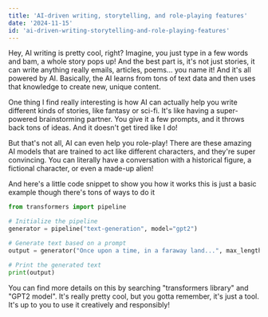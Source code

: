 ```yaml
---
title: 'AI-driven writing, storytelling, and role-playing features'
date: '2024-11-15'
id: 'ai-driven-writing-storytelling-and-role-playing-features'
---
```


Hey, AI writing is pretty cool, right?  Imagine, you just type in a few words and bam, a whole story pops up!  And the best part is, it's not just stories, it can write anything really  emails, articles, poems... you name it!  And it's all powered by AI.  Basically, the AI learns from tons of text data and then uses that knowledge to create new, unique content.

One thing I find really interesting is how AI can actually help you write different kinds of stories, like fantasy or sci-fi.  It's like having a super-powered brainstorming partner.  You give it a few prompts, and it throws back tons of ideas.  And it doesn't get tired like I do!

But that's not all, AI can even help you role-play!  There are these amazing AI models that are trained to act like different characters, and they're super convincing.  You can literally have a conversation with a historical figure, a fictional character, or even a made-up alien!

And here's a little code snippet to show you how it works  this is just a basic example though  there's tons of ways to do it

```python
from transformers import pipeline

# Initialize the pipeline
generator = pipeline("text-generation", model="gpt2")

# Generate text based on a prompt
output = generator("Once upon a time, in a faraway land...", max_length=50, num_return_sequences=3)

# Print the generated text
print(output)
```

You can find more details on this by searching "transformers library" and "GPT2 model".  It's really pretty cool, but you gotta remember, it's just a tool.  It's up to you to use it creatively and responsibly!
